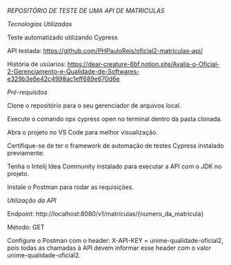 
*REPOSITÓRIO DE TESTE DE UMA API DE MATRICULAS*

*Tecnologias Utilizadas*

Teste automatizado utilizando Cypress

API testada: https://github.com/PHPauloReis/oficial2-matriculas-api/

História de usúarios: https://dear-creature-6bf.notion.site/Avalia-o-Oficial-2-Gerenciamento-e-Qualidade-de-Softwares-e329b3e6e42c4998ac1eff689e670d6e

*Pré-requisitos*

Clone o repositório para o seu gerenciador de arquivos local.

Execute o comando npx cypress open no terminal dentro da pasta clonada.

Abra o projeto no VS Code para melhor visualização.

Certifique-se de ter o framework de automação de testes Cypress instalado previamente.

Tenha o Intelij Idea Community instalado para executar a API com o JDK no projeto.

Instale o Postman para rodar as requisições.

*Utilização da API*

Endpoint: http://localhost:8080/v1/matriculas/{numero_da_matricula}

Método: GET

Configure o Postman com o header: X-API-KEY = unime-qualidade-oficial2, pois todas as chamadas à API devem informar esse header com o valor unime-qualidade-oficial2.
